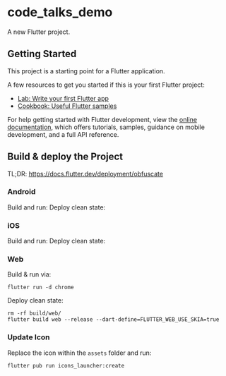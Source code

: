 # code_talks_demo

A new Flutter project.

## Getting Started

This project is a starting point for a Flutter application.

A few resources to get you started if this is your first Flutter project:

- [Lab: Write your first Flutter app](https://docs.flutter.dev/get-started/codelab)
- [Cookbook: Useful Flutter samples](https://docs.flutter.dev/cookbook)

For help getting started with Flutter development, view the
[online documentation](https://docs.flutter.dev/), which offers tutorials,
samples, guidance on mobile development, and a full API reference.

## Build & deploy the Project

TL;DR: https://docs.flutter.dev/deployment/obfuscate

### Android
Build and run:
Deploy clean state:

### iOS
Build and run:
Deploy clean state:

### Web
Build & run via:

    flutter run -d chrome

Deploy clean state:

    rm -rf build/web/
    flutter build web --release --dart-define=FLUTTER_WEB_USE_SKIA=true 


### Update Icon
Replace the icon within the `assets` folder and run:

    flutter pub run icons_launcher:create